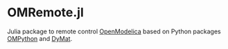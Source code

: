 # OMRemote.jl

Julia package to remote control [OpenModelica](https://www.openmodelica.org/)
based on Python packages [OMPython](https://github.com/OpenModelica/OMJulia.jl) and [DyMat](https://pypi.org/project/DyMat/).
